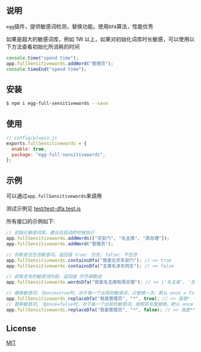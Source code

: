 ## 说明

`egg`插件，提供敏感词检测，替换功能。使用`DFA`算法，性能优秀

如果是超大的敏感词库，例如 1W 以上，如果对初始化词库时长敏感，可以使用以下方法查看初始化所消耗的时间

```js
console.time("spend time");
app.fullSensitivewords.addWord("管理员");
console.timeEnd("spend time");
```

## 安装

```bash
$ npm i egg-full-sensitivewords --save
```

## 使用

```js
// config/plugin.js
exports.fullSensitivewords = {
  enable: true,
  package: "egg-full-sensitivewords",
};
```

## 示例

可以通过`app.fullSensitivewords`来调用

测试示例见 [test/test-dfa.test.js](./test/test-dfa.test.js)

所有接口的示例如下:

```js
// 初始化敏感词库，建议在启动的时候执行
app.fullSensitivewords.addWords(["天安门", "毛主席", "周总理"]);
app.fullSensitivewords.addWord("管理员");

// 判断是否包含敏感词，返回值 true: 包含; false: 不包含
app.fullSensitivewords.containsDfa("我爱北京天安门"); // => true
app.fullSensitivewords.containsDfa("主席毛泽东同志"); // => false

// 获取含有的敏感词内容，返回值 字符串数组
app.fullSensitivewords.wordsDfa("我爱毛主席和周总理"); // => ['毛主席', '周总理']

// 替换敏感词，当once=true时，对于每一个出现的敏感词，只替换一次。默认 once = false
app.fullSensitivewords.replaceDfa("我是管理员", "*", true); // => 我是*
// 替换敏感词, 当once=false时，对于每一个出现的敏感词，按照其长度替换。默认 once = false
app.fullSensitivewords.replaceDfa("我是管理员", "*", false); // => 我是***
```

## License

[MIT](LICENSE)
